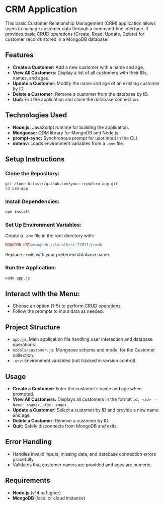 # CRM Application

This basic Customer Relationship Management (CRM) application allows users to manage customer data through a command-line interface. It provides basic CRUD operations (Create, Read, Update, Delete) for customer records stored in a MongoDB database.

## Features
- **Create a Customer:** Add a new customer with a name and age.
- **View All Customers:** Display a list of all customers with their IDs, names, and ages.
- **Update a Customer:** Modify the name and age of an existing customer by ID.
- **Delete a Customer:** Remove a customer from the database by ID.
- **Quit:** Exit the application and close the database connection.

## Technologies Used
- **Node.js:** JavaScript runtime for building the application.
- **Mongoose:** ODM library for MongoDB and Node.js.
- **prompt-sync:** Synchronous prompt for user input in the CLI.
- **dotenv:** Loads environment variables from a `.env` file.

## Setup Instructions
### Clone the Repository:
```bash
git clone https://github.com/your-repo/crm-app.git
cd crm-app
```

### Install Dependencies:
```bash
npm install
```

### Set Up Environment Variables:
Create a `.env` file in the root directory with:
```makefile
MONGODB_URI=mongodb://localhost:27017/crmdb
```
Replace `crmdb` with your preferred database name.

### Run the Application:
```bash
node app.js
```

## Interact with the Menu:
- Choose an option (1-5) to perform CRUD operations.
- Follow the prompts to input data as needed.

## Project Structure
- `app.js`: Main application file handling user interaction and database operations.
- `models/customer.js`: Mongoose schema and model for the Customer collection.
- `.env`: Environment variables (not tracked in version control).

## Usage
- **Create a Customer:** Enter the customer’s name and age when prompted.
- **View All Customers:** Displays all customers in the format `id: <id> -- Name: <name>, Age: <age>`.
- **Update a Customer:** Select a customer by ID and provide a new name and age.
- **Delete a Customer:** Remove a customer by ID.
- **Quit:** Safely disconnects from MongoDB and exits.

## Error Handling
- Handles invalid inputs, missing data, and database connection errors gracefully.
- Validates that customer names are provided and ages are numeric.

## Requirements
- **Node.js** (v14 or higher)
- **MongoDB** (local or cloud instance)

